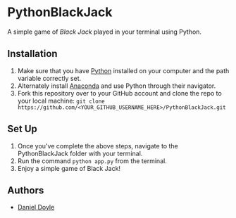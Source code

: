 # PythonBlackJack

A simple game of _Black Jack_ played in your terminal using Python. 

## Installation

1. Make sure that you have [Python](https://www.python.org/downloads/) installed on your computer and the path variable correctly set.
1. Alternately install [Anaconda](https://conda.io/docs/user-guide/install/index.html) and use Python through their navigator.
1. Fork this repository over to your GitHub account and clone the repo to your local machine: ```git clone https://github.com/<YOUR_GITHUB_USERNAME_HERE>/PythonBlackJack.git```

## Set Up

1. Once you've complete the above steps, navigate to the PythonBlackJack folder with your terminal.
1. Run the command ```python app.py``` from the terminal.
1. Enjoy a simple game of Black Jack!

## Authors

* [Daniel Doyle](https://github.com/dbdoyle182)


